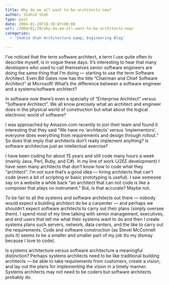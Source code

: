 ```yaml
---
title: Why do we all want to be architects now?
author: Shahid Shah
type: post
date: 2004-01-20T18:30:07+00:00
url: /2004/01/20/why-do-we-all-want-to-be-architects-now/
categories:
  - 'Shahid Shah Architecture &amp; Engineering Blog'

---
```

I&#8217;ve noticed that the term software architect, a term I use quite often to describe myself, is in vogue these days. It&#8217;s interesting to hear that many developers who used to call themselves senior software engineers are doing the same thing that I&#8217;m doing &#8212; starting to use the term Software Architect. Even Bill Gates now has the title &#8220;Chairman and Chief Software Architect&#8221; at Microsoft! What&#8217;s the difference between a software engineer and a systems/software architect?
  
<!--more-->

In software now there&#8217;s even a specialty of &#8220;Enterprise Architect&#8221; versus &#8220;Software Architect&#8221;. We all know precisely what an architect and engineer does in the physical world of construction but what about the logical electronic world of software? 

I was approached by Amazon.com recently to join their team and found it interesting that they said &#8220;We have no &#8216;architects&#8217; versus &#8216;implementors&#8217;, everyone does everything from requirements and design through rollout.&#8221; So does that imply that architects don&#8217;t really implement anything? Is software architectue just an intellectual exercise?

I have been coding for about 15 years and still code many hours a week (mainly Java, Perl, Ruby, and C#). In my line of work (J2EE development) I have seen many architects that don&#8217;t know how to code what they &#8220;architect&#8221;. I&#8217;m not sure that&#8217;s a good idea &#8212; hiring architects that can&#8217;t code (even a bit of scripting or basic prototyping is useful). I saw someone say on a website a while back &#8220;an architect that can not code is like a composer that plays no instrument.&#8221; But, is that accurate? Maybe not.

To be fair to all the systems and software architects out there &#8212; nobody would expect a building architect do be a carpenter &#8212; and perhaps we shouldn&#8217;t expect software architects to carry out their plans (simply oversee them). I spend most of my time talking with senior management, executives, and end users that tell me what their systems want to do and then I create systems plans such servers, network, data centers, and the like to carry out the requirements. Code and software construction (as Stevel McConnell puts it) seems to be a smaller and smaller part of my job (to my dismay because I love to code).

Is systems architecture versus software architecture a meaningful distinction? Perhaps systems architects need to be like traditional building architects &#8212; be able to take requirements from customers, create a vision, and lay out the plans for implementing the vision in a timely manner. Systems architects may not need to be coders but software architects probably do.